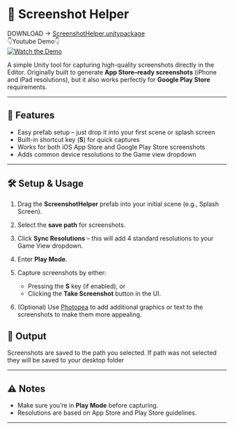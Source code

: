 # 📸 Screenshot Helper  
DOWNLOAD → [ScreenshotHelper.unitypackage](https://github.com/joel64M/ScreenshotHelper/raw/master/Releases/ScreenshotHelper.unitypackage) <br>
👇Youtube Demo👇<br>
[![Watch the Demo](https://img.youtube.com/vi/74QbYBS4fEo/0.jpg)](https://youtu.be/74QbYBS4fEo) <br>

A simple Unity tool for capturing high-quality screenshots directly in the Editor.
Originally built to generate **App Store–ready screenshots** (iPhone and iPad resolutions), but it also works perfectly for **Google Play Store** requirements.

---

## 🚀 Features  
- Easy prefab setup – just drop it into your first scene or splash screen  
- Built-in shortcut key (**S**) for quick captures  
- Works for both iOS App Store and Google Play Store screenshots  
- Adds common device resolutions to the Game view dropdown  

---

## 🛠️ Setup & Usage  

1. Drag the **ScreenshotHelper** prefab into your initial scene (e.g., Splash Screen).  
2. Select the **save path** for screenshots.  
3. Click **Sync Resolutions** – this will add 4 standard resolutions to your Game View dropdown.  
4. Enter **Play Mode**.  
5. Capture screenshots by either:  
   - Pressing the **S** key (if enabled), or  
   - Clicking the **Take Screenshot** button in the UI.  

6. (Optional) Use <a href="https://www.photopea.com/" target="_blank">Photopea</a> to add additional graphics or text to the screenshots to make them more appealing.


## 📂 Output  
Screenshots are saved to the path you selected. If path was not selected they will be saved to your desktop folder

---

## ⚠️ Notes  
- Make sure you’re in **Play Mode** before capturing.  
- Resolutions are based on App Store and Play Store guidelines.  

---





